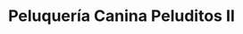 ---
title: "Peluquería Canina Peluditos II"
url: /villa-alemana/peluqueria-canina-peluditos-ii/
shop: peluquería
---